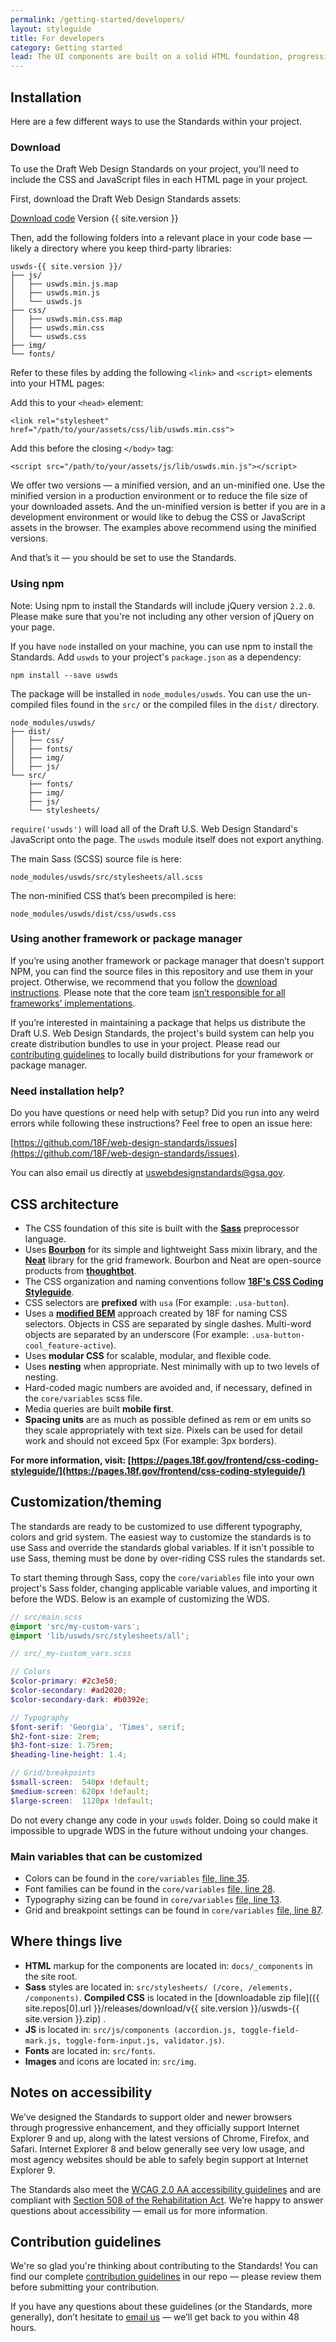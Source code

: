 ```yaml
---
permalink: /getting-started/developers/
layout: styleguide
title: For developers
category: Getting started
lead: The UI components are built on a solid HTML foundation, progressively enhanced to provide core experiences across browsers. All users will have access to the same critical information and experiences regardless of what browser they use, although those experiences will render better in newer browsers. If JavaScript fails, users will still get a robust HTML foundation.
---
```


## Installation<a id="installation"></a>

Here are a few different ways to use the Standards within your project.

### Download<a id="download"></a>

To use the Draft Web Design Standards on your project, you’ll need to include the CSS and JavaScript files in each HTML page in your project.

First, download the Draft Web Design Standards assets:

<a class="link-download" href="https://github.com/18F/web-design-standards/releases/download/v{{ site.version }}/uswds-{{ site.version }}.zip">Download code</a>
<span class="link-download-subtext">Version {{ site.version }}</span>

Then, add the following folders into a relevant place in your code base — likely a directory where you keep third-party libraries:

```
uswds-{{ site.version }}/
├── js/
│   ├── uswds.min.js.map
│   ├── uswds.min.js
│   └── uswds.js
├── css/
│   ├── uswds.min.css.map
│   ├── uswds.min.css
│   └── uswds.css
├── img/
└── fonts/
```

Refer to these files by adding the following `<link>` and `<script>` elements
into your HTML pages:

Add this to your `<head>` element:

```
<link rel="stylesheet" href="/path/to/your/assets/css/lib/uswds.min.css">
```

Add this before the closing `</body>` tag:

```
<script src="/path/to/your/assets/js/lib/uswds.min.js"></script>
```

We offer two versions — a minified version, and an un-minified one. Use the minified version in a production environment or to reduce the file size
of your downloaded assets. And the un-minified version is better if you are in a
development environment or would like to debug the CSS or JavaScript assets in
the browser. The examples above recommend using the minified versions.

And that’s it — you should be set to use the Standards.

### Using npm

Note: Using npm to install the Standards will include jQuery version `2.2.0`. Please make sure that you're not including any other version of jQuery on your page.

If you have `node` installed on your machine, you can use npm to install the Standards. Add `uswds`
to your project's `package.json` as a dependency:

```shell
npm install --save uswds
```

The package will be installed in `node_modules/uswds`. You can use the un-compiled files
found in the `src/` or the compiled files in the `dist/` directory.

```
node_modules/uswds/
├── dist/
│   ├── css/
│   ├── fonts/
│   ├── img/
│   ├── js/
└── src/
    ├── fonts/
    ├── img/
    ├── js/
    └── stylesheets/
```

`require('uswds')` will load all of the Draft U.S. Web Design Standard's JavaScript onto the page. The `uswds` module itself does not export anything.

The main Sass (SCSS) source file is here:

```
node_modules/uswds/src/stylesheets/all.scss
```

The non-minified CSS that’s been precompiled is here:

```
node_modules/uswds/dist/css/uswds.css
```

### Using another framework or package manager

If you’re using another framework or package manager that doesn’t support NPM, you can find the source files in this repository and use them in your project. Otherwise, we recommend that you follow the [download instructions](#download). Please note that the core team [isn’t responsible for all frameworks’ implementations](https://github.com/18F/web-design-standards/issues/877).

If you’re interested in maintaining a package that helps us distribute the Draft U.S. Web Design Standards, the project's build system can help you create distribution bundles to use in your project. Please read our [contributing guidelines](CONTRIBUTING.md#building-the-project-locally-with--gulp-) to locally build distributions for your framework or package manager.

### Need installation help?

Do you have questions or need help with setup? Did you run into any weird errors while following these instructions? Feel free to open an issue here:

[https://github.com/18F/web-design-standards/issues](https://github.com/18F/web-design-standards/issues).

You can also email us directly at uswebdesignstandards@gsa.gov.

## CSS architecture<a id="css-architecture"></a>

* The CSS foundation of this site is built with the **[Sass](https://sass-lang.com)** preprocessor language.
* Uses **[Bourbon](http://bourbon.io/)** for its simple and lightweight Sass mixin library, and the **[Neat](http://neat.bourbon.io/)** library for the grid framework. Bourbon and Neat are open-source products from **[thoughtbot](https://thoughtbot.com/)**.
* The CSS organization and naming conventions follow **[18F's CSS Coding Styleguide](https://pages.18f.gov/frontend/css-coding-styleguide/)**.
* CSS selectors are **prefixed** with `usa` (For example: `.usa-button`).
* Uses a **[modified BEM](https://pages.18f.gov/frontend/css-coding-styleguide/naming/)** approach created by 18F for naming CSS selectors. Objects in CSS are separated by single dashes. Multi-word objects are separated by an underscore (For example: `.usa-button-cool_feature-active`).
* Uses **modular CSS** for scalable, modular, and flexible code.
* Uses **nesting** when appropriate. Nest minimally with up to two levels of nesting.
* Hard-coded magic numbers are avoided and, if necessary, defined in the `core/variables` scss file.
* Media queries are built **mobile first**.
* **Spacing units** are as much as possible defined as rem or em units so they scale appropriately with text size. Pixels can be used for detail work and should not exceed 5px (For example: 3px borders).

**For more information, visit:
[https://pages.18f.gov/frontend/css-coding-styleguide/](https://pages.18f.gov/frontend/css-coding-styleguide/)**


## Customization/theming

The standards are ready to be customized to use different typography, colors and grid system. The easiest way to customize the standards is to use Sass and override the standards global variables. If it isn't possible to use Sass, theming must be done by over-riding CSS rules the standards set.

To start theming through Sass, copy the `core/variables` file into your own project's Sass folder, changing applicable variable values, and importing it before the WDS. Below is an example of customizing the WDS.

```scss
// src/main.scss
@import 'src/my-custom-vars';
@import 'lib/uswds/src/stylesheets/all';
```

```scss
// src/_my-custom_vars.scss

// Colors
$color-primary: #2c3e50;
$color-secondary: #ad2020;
$color-secondary-dark: #b0392e;

// Typography
$font-serif: 'Georgia', 'Times', serif;
$h2-font-size: 2rem;
$h3-font-size: 1.75rem;
$heading-line-height: 1.4;

// Grid/breakpoints
$small-screen:  540px !default;
$medium-screen: 620px !default;
$large-screen:  1120px !default;
```

Do not every change any code in your `uswds` folder. Doing so could make it impossible to upgrade WDS in the future without undoing your changes.

### Main variables that can be customized
* Colors can be found in the `core/variables` [file, line 35](https://github.com/18F/web-design-standards/blob/staging/src/stylesheets/core/_variables.scss#L35).
* Font families can be found in the `core/variables` [file, line 28](https://github.com/18F/web-design-standards/blob/staging/src/stylesheets/core/_variables.scss#L28).
* Typography sizing can be found in `core/variables` [file, line 13](https://github.com/18F/web-design-standards/blob/staging/src/stylesheets/core/_variables.scss#L13).
* Grid and breakpoint settings can be found in `core/variables` [file, line 87](https://github.com/18F/web-design-standards/blob/staging/src/stylesheets/core/_variables.scss#L87).


## Where things live<a id="where-things-live"></a>

* **HTML** markup for the components are located in: `docs/_components` in the site root.
* **Sass** styles are located in: `src/stylesheets/ (/core, /elements, /components)`. **Compiled CSS** is located in the [downloadable zip file]({{ site.repos[0].url }}/releases/download/v{{ site.version }}/uswds-{{ site.version }}.zip) .
* **JS** is located in: `src/js/components (accordion.js, toggle-field-mark.js, toggle-form-input.js, validator.js)`.
* **Fonts** are located in: `src/fonts`.
* **Images** and icons are located in: `src/img`.

## Notes on accessibility<a id="notes-on-accessibility"></a>

We’ve designed the Standards to support older and newer browsers through progressive enhancement, and they officially support Internet Explorer 9 and up, along with the latest versions of Chrome, Firefox, and Safari. Internet Explorer 8 and below generally see very low usage, and most agency websites should be able to safely begin support at Internet Explorer 9.

The Standards also meet the [WCAG 2.0 AA accessibility guidelines](https://www.w3.org/TR/WCAG20/) and are compliant with [Section 508 of the Rehabilitation Act](http://www.section508.gov/). We’re happy to answer questions about accessibility — email us for more information.

## Contribution guidelines<a id="contribution-guidelines"></a>

We're so glad you're thinking about contributing to the Standards! You can find our complete [contribution guidelines](https://github.com/18F/web-design-standards/blob/staging/CONTRIBUTING.md) in our repo — please review them before submitting your contribution.

If you have any questions about these guidelines (or the Standards, more generally), don’t hesitate to [email us](mailto:uswebdesignstandards@gsa.gov) — we’ll get back to you within 48 hours.
